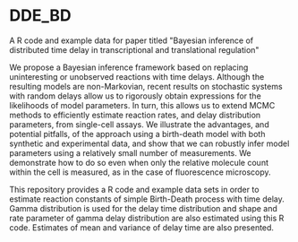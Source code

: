 # DDE_BD
A R code and example data for paper titled "Bayesian inference of distributed time delay in transcriptional and translational regulation"

We propose a Bayesian inference framework based on replacing uninteresting or unobserved reactions with time delays. 
Although the resulting models are non-Markovian, recent results on stochastic systems with random delays allow us to 
rigorously obtain expressions for the likelihoods of model parameters. In turn, this allows us to extend MCMC methods 
to efficiently estimate reaction rates, and delay distribution parameters, from single-cell assays. We illustrate the advantages, 
and potential pitfalls, of the approach using a birth-death model with both synthetic and experimental data, and show that we can 
robustly infer model parameters using a relatively small number of measurements. We demonstrate how to do so even when only the 
relative molecule count within the cell is measured, as in the case of fluorescence microscopy.

This repository provides a R code and example data sets in order to estimate reaction constants of simple Birth-Death process with time delay. Gamma distribution is used for the delay time distribution and shape and rate parameter of gamma delay distribution are also estimated using this R code. Estimates of mean and variance of delay time are also presented.
